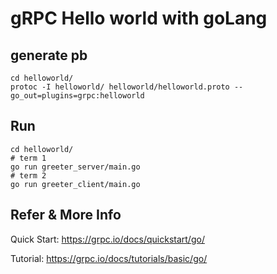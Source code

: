 
# gRPC Hello world with goLang

## generate pb 

```
cd helloworld/
protoc -I helloworld/ helloworld/helloworld.proto --go_out=plugins=grpc:helloworld
```

## Run

```
cd helloworld/
# term 1 
go run greeter_server/main.go
# term 2
go run greeter_client/main.go
```

## Refer & More Info

Quick Start: https://grpc.io/docs/quickstart/go/

Tutorial: https://grpc.io/docs/tutorials/basic/go/